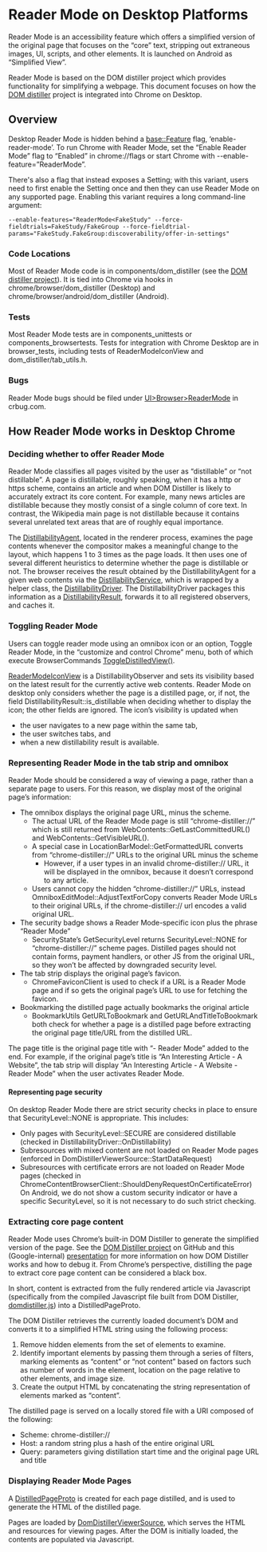 # Reader Mode on Desktop Platforms
Reader Mode is an accessibility feature which offers a simplified version of the
original page that focuses on the “core” text, stripping out extraneous images,
UI, scripts, and other elements. It is launched on Android as “Simplified View”.

Reader Mode is based on the DOM distiller project which provides functionality
for simplifying a webpage. This document focuses on how the
[DOM distiller](https://chromium.googlesource.com/chromium/dom-distiller)
project is integrated into Chrome on Desktop.

## Overview

Desktop Reader Mode is hidden behind a
[base::Feature](https://source.chromium.org/chromium/chromium/src/+/master:components/dom_distiller/core/dom_distiller_features.cc)
flag, ‘enable-reader-mode’. To run Chrome with Reader Mode, set the “Enable
Reader Mode” flag to “Enabled” in chrome://flags or start Chrome with
--enable-feature=”ReaderMode”.

There's also a flag that instead exposes a Setting; with this variant, users
need to first enable the Setting once and then they can use Reader Mode
on any supported page. Enabling this variant requires a long command-line
argument:

```
--enable-features="ReaderMode<FakeStudy" --force-fieldtrials=FakeStudy/FakeGroup --force-fieldtrial-params="FakeStudy.FakeGroup:discoverability/offer-in-settings"
```

### Code Locations

Most of Reader Mode code is in components/dom_distiller (see the
[DOM distiller project](https://chromium.googlesource.com/chromium/dom-distiller)).
It is tied into Chrome via hooks in chrome/browser/dom_distiller (Desktop) and
chrome/browser/android/dom_distiller (Android).

### Tests

Most Reader Mode tests are in components_unittests or components_browsertests.
Tests for integration with Chrome Desktop are in browser_tests, including tests
of ReaderModeIconView and dom_distiller/tab_utils.h.

### Bugs

Reader Mode bugs should be filed under
[UI>Browser>ReaderMode](https://bugs.chromium.org/p/chromium/issues/list?q=component:UI%3EBrowser%3EReaderMode)
in crbug.com.

## How Reader Mode works in Desktop Chrome

### Deciding whether to offer Reader Mode

Reader Mode classifies all pages visited by the user as “distillable” or
“not distillable”. A page is distillable, roughly speaking, when it has a
http or https scheme, contains an article and when DOM Distiller is likely to
accurately extract its core content. For example, many news articles are
distillable because they mostly consist of a single column of core text. In
contrast, the Wikipedia main page is not distillable because it contains several
unrelated text areas that are of roughly equal importance.

The [DistillabilityAgent](https://cs.chromium.org/chromium/src/components/dom_distiller/content/renderer/distillability_agent.h),
located in the renderer process, examines the page contents whenever the
compositor makes a meaningful change to the layout, which happens 1 to 3 times
as the page loads. It then uses one of several different heuristics to determine
whether the page is distillable or not. The browser receives the result obtained
by the DistillabilityAgent for a given web contents via the
[DistillabilityService](https://cs.chromium.org/chromium/src/components/dom_distiller/content/common/mojom/distillability_service.mojom),
which is wrapped by a helper class, the
[DistillabilityDriver](https://cs.chromium.org/chromium/src/components/dom_distiller/content/browser/distillability_driver.h).
The DistillabilityDriver packages this information as a
[DistillabilityResult](https://cs.chromium.org/chromium/src/components/dom_distiller/content/browser/distillable_page_utils.h),
forwards it to all registered observers, and caches it.

### Toggling Reader Mode
Users can toggle reader mode using an omnibox icon or an option, Toggle Reader
Mode, in the “customize and control Chrome” menu, both of which execute
BrowserCommands [ToggleDistilledView()](https://source.chromium.org/chromium/chromium/src/+/master:chrome/browser/ui/browser_commands.cc;bpv=1;bpt=1;l=1364?q=browser_commands%20dom_distiller&ss=chromium%2Fchromium%2Fsrc).

[ReaderModeIconView](https://cs.chromium.org/chromium/src/chrome/browser/ui/views/reader_mode/reader_mode_icon_view.h)
is a DistillabilityObserver and sets its visibility based on the latest result
for the currently active web contents. Reader Mode on desktop only considers
whether the page is a distilled page, or, if not, the field
DistillabilityResult::is_distillable when deciding whether to display the icon;
the other fields are ignored. The icon’s visibility is updated when
 * the user navigates to a new page within the same tab,
 * the user switches tabs, and
 * when a new distillability result is available.

### Representing Reader Mode in the tab strip and omnibox
Reader Mode should be considered a way of viewing a page, rather than a separate
page to users. For this reason, we display most of the original page’s
information:

 * The omnibox displays the original page URL, minus the scheme.
    * The actual URL of the Reader Mode page is still “chrome-distiller://”
    which is still returned from WebContents::GetLastCommittedURL() and
    WebContents::GetVisibleURL().
    * A special case in LocationBarModel::GetFormattedURL converts from
    “chrome-distiller://” URLs to the original URL minus the scheme
      * However, if a user types in an invalid chrome-distiller:// URL,
      it will be displayed in the omnibox, because it doesn’t correspond to any
      article.
    * Users cannot copy the hidden “chrome-distiller://” URLs, instead
    OmniboxEditModel::AdjustTextForCopy converts Reader Mode URLs to their
    original URLs, if the chrome-distiller:// url encodes a valid original URL.
 * The security badge shows a Reader Mode-specific icon plus the phrase
 “Reader Mode”
    * SecurityState’s GetSecurityLevel returns SecurityLevel::NONE for
    “chrome-distiller://” scheme pages. Distilled pages should not contain forms,
    payment handlers, or other JS from the original URL, so they won’t be
    affected by downgraded security level.
 * The tab strip displays the original page’s favicon.
    * ChromeFaviconClient is used to check if a URL is a Reader Mode page and
    if so gets the original page’s URL to use for fetching the favicon.
 * Bookmarking the distilled page actually bookmarks the original article
    * BookmarkUtils GetURLToBookmark and GetURLAndTitleToBookmark both check for
    whether a page is a distilled page before extracting the original page
    title/URL from the distilled URL.

The page title is the original page title with “- Reader Mode” added to the end.
For example, if the original page’s title is “An Interesting Article - A
Website”, the tab strip will display “An Interesting Article - A Website -
Reader Mode” when the user activates Reader Mode.

#### Representing page security

On desktop Reader Mode there are strict security checks in place to ensure that
SecurityLevel::NONE is appropriate. This includes:
 * Only pages with SecurityLevel::SECURE are considered distillable (checked in
 DistillabilityDriver::OnDistillability)
 * Subresources with mixed content are not loaded on Reader Mode pages (enforced
 in DomDistillerViewerSource::StartDataRequest)
 * Subresources with certificate errors are not loaded on Reader Mode pages
 (checked in ChromeContentBrowserClient::ShouldDenyRequestOnCertificateError)
On Android, we do not show a custom security indicator or have a specific
SecurityLevel, so it is not necessary to do such strict checking.

### Extracting core page content
Reader Mode uses Chrome’s built-in DOM Distiller to generate the simplified
version of the page. See the
[DOM Distiller project](https://github.com/chromium/dom-distiller) on GitHub and
this (Google-internal) [presentation](https://docs.google.com/presentation/d/1etC7ghAU89ec-UeJQ90q4KbHJHH6owfl7OactTcJvCc/edit#slide=id.p)
for more information on how DOM Distiller works and how to debug it. From
Chrome’s perspective, distilling the page to extract core page content can be
considered a black box.

In short, content is extracted from the fully rendered article via Javascript
(specifically from the compiled Javascript file built from DOM Distiller,
[domdistiller.js](https://source.chromium.org/chromium/chromium/src/+/master:third_party/dom_distiller_js/dist/js/domdistiller.js))
into a DistilledPageProto.

The DOM Distiller retrieves the currently loaded document’s DOM and converts it
to a simplified HTML string using the following process:
 1. Remove hidden elements from the set of elements to examine.
 2. Identify important elements by passing them through a series of filters,
 marking elements as “content” or “not content” based on factors such as number
 of words in the element, location on the page relative to other elements, and
 image size.
 3. Create the output HTML by concatenating the string representation of
 elements marked as “content”.

The distilled page is served on a locally stored file with a URI composed of
the following:
 * Scheme: chrome-distiller://
 * Host: a random string plus a hash of the entire original URL
 * Query: parameters giving distillation start time and the original page URL
 and title

### Displaying Reader Mode Pages

A [DistilledPageProto](https://source.chromium.org/chromium/chromium/src/+/master:components/dom_distiller/core/proto/distilled_page.proto)
is created for each page distilled, and is used to generate the HTML of the
distilled page.

Pages are loaded by
[DomDistillerViewerSource](https://source.chromium.org/chromium/chromium/src/+/master:components/dom_distiller/content/browser/dom_distiller_viewer_source.h),
which serves the HTML and resources for viewing pages. After the DOM is
initially loaded, the contents are populated via Javascript.
